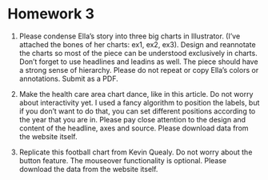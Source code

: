 # Homework 3

1. Please condense Ella’s story into three big charts in Illustrator. (I’ve attached the bones
of her charts: ex1, ex2, ex3). Design and reannotate the charts so most of the piece can
be understood exclusively in charts. Don’t forget to use headlines and leadins as well.
The piece should have a strong sense of hierarchy. Please do not repeat or copy Ella’s
colors or annotations. Submit as a PDF.

2. Make the health care area chart dance, like in this article. Do not worry about interactivity
yet. I used a fancy algorithm to position the labels, but if you don’t want to do that, you
can set different positions according to the year that you are in. Please pay close
attention to the design and content of the headline, axes and source. Please download
data from the website itself.

3. Replicate this football chart from Kevin Quealy. Do not worry about the button feature.
The mouseover functionality is optional. Please download the data from the website
itself.

